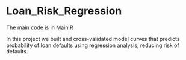 # Loan_Risk_Regression

The main code is in Main.R

In this project we built and cross-validated model curves that predicts probability of loan defaults using regression analysis, reducing risk of defaults. 
